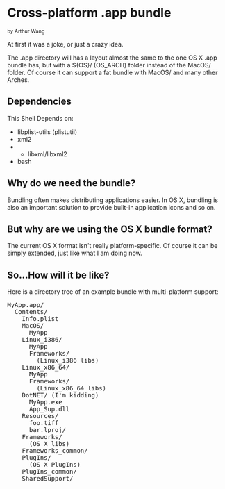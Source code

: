 Cross-platform .app bundle
====
<small>by Arthur Wang</small>

At first it was a joke, or just a crazy idea.

The .app directory will has a layout almost the same to the one OS X .app
bundle has, but with a ${OS}/ (OS\_ARCH) folder instead of the MacOS/ 
folder. Of course it can support a fat bundle with MacOS/ and many other Arches.

Dependencies
---
This Shell Depends on:
 - libplist-utils (plistutil)
 - xml2
 - - libxml/libxml2
 - bash

Why do we need the bundle?
---
Bundling often makes distributing applications easier. In OS X, bundling
is also an important solution to provide built-in application icons and so
on.

But why are we using the OS X bundle format?
---
The current OS X format isn't really platform-specific. Of course it can be
simply extended, just like what I am doing now.


So...How will it be like?
---
Here is a directory tree of an example bundle with multi-platform support:
<pre>
MyApp.app/
  Contents/
    Info.plist
    MacOS/
      MyApp
    Linux_i386/
      MyApp
      Frameworks/
        (Linux_i386 libs)
    Linux_x86_64/
      MyApp
      Frameworks/
        (Linux_x86_64 libs)
    DotNET/ (I'm kidding)
      MyApp.exe
      App_Sup.dll
    Resources/
      foo.tiff
      bar.lproj/
    Frameworks/
      (OS X libs)
    Frameworks_common/
    PlugIns/
      (OS X PlugIns)
    PlugIns_common/
    SharedSupport/
</pre>

